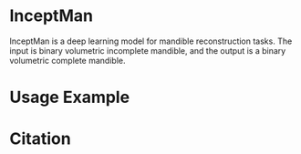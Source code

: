 # InceptMan

InceptMan is a deep learning model for mandible reconstruction tasks. The input is binary volumetric incomplete mandible, and the output is a binary volumetric complete mandible.

# Usage Example

# Citation
